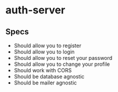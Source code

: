 # auth-server

## Specs

* Should allow you to register
* Should allow you to login
* Should allow you to reset your password
* Should allow you to change your profile
* Should work with CORS
* Should be database agnostic
* Should be mailer agnostic